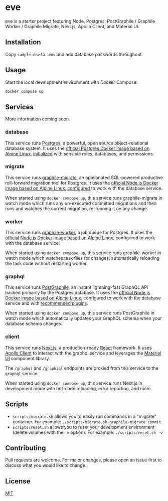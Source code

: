 # eve

eve is a starter project featuring Node, Postgres, PostGraphile / Graphile Worker / Graphile Migrate, Next.js, Apollo Client, and Material UI.

## Installation

Copy `sample.env` to `.env` and add database passwords throughout.

## Usage

Start the local development environment with Docker Compose:

```bash
docker compose up
```

## Services

More information coming soon.

### database

This service runs [Postgres](https://www.postgresql.org/), a powerful, open source object-relational database system. It uses the [official Postgres Docker image based on Alpine Linux](https://hub.docker.com/_/postgres), [initialized](database/initialize.sh) with sensible roles, databases, and permissions.

### migrate

This service runs [graphile-migrate](https://github.com/graphile/migrate), an opinionated SQL-powered productive roll-forward migration tool for Postgres. It uses the [official Node.js Docker image based on Alpine Linux](https://hub.docker.com/_/node), [configured](migrate/.gmrc) to work with the database service.

When started using `docker compose up`, this service runs graphile-migrate in watch mode which runs any un-executed committed migrations and then runs and watches the current migration, re-running it on any change.

### worker

This service runs [graphile-worker](https://github.com/graphile/worker), a job queue for Postgres. It uses the [official Node.js Docker image based on Alpine Linux](https://hub.docker.com/_/node), configured to work with the database service.

When started using `docker compose up`, this service runs graphile-worker in watch mode which watches task files for changes, automatically reloading the task code without restarting worker.

### graphql

This service runs [PostGraphile](https://github.com/graphile/postgraphile), an instant lightning-fast GraphQL API backed primarily by the Postgres database. It uses the [official Node.js Docker image based on Alpine Linux](https://hub.docker.com/_/node), configured to work with the database service and with [recommended plugins](graphql/Dockerfile).

When started using `docker compose up`, this service runs PostGraphile in watch mode which automatically updates your GraphQL schema when your database schema changes.

### client

This service runs [Next.js](https://github.com/vercel/next.js), a production-ready [React](https://github.com/facebook/react) framework. It uses [Apollo Client](https://github.com/apollographql/apollo-client) to interact with the graphql service and leverages the [Material UI](https://github.com/mui-org/material-ui) component library.

The `/graphql` and `/graphiql` endpoints are proxied from this service to the `graphql` service.

When started using `docker compose up`, this service runs Next.js in development mode with hot-code reloading, error reporting, and more.

## Scripts

- `scripts/migrate.sh` allows you to easily run commands in a "migrate" container. For example: `./scripts/migrate.sh graphile-migrate commit`
- `scripts/reset.sh` allows you to reset your development environment (delete volumes with the `-v` option). For example: `./scripts/reset.sh -v`

## Contributing

Pull requests are welcome. For major changes, please open an issue first to discuss what you would like to change.

## License

[MIT](LICENSE.txt)
